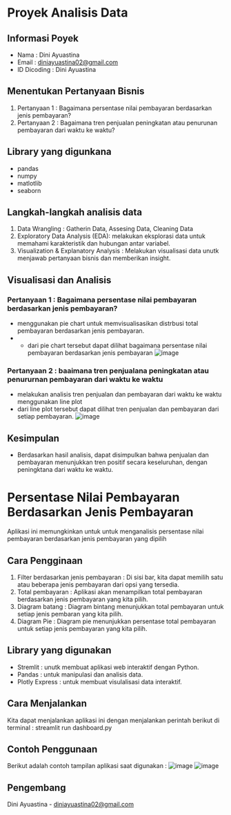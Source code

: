 # Proyek Analisis Data

## Informasi Poyek
- Nama : Dini Ayuastina
- Email : diniayuastina02@gmail.com
- ID Dicoding : Dini Ayuastina

## Menentukan Pertanyaan Bisnis
1. Pertanyaan 1 : Bagaimana persentase nilai pembayaran berdasarkan jenis pembayaran?
2. Pertanyaan 2 : Bagaimana tren penjualan peningkatan atau penurunan pembayaran dari waktu ke waktu?

## Library yang digunkana 
- pandas
- numpy
- matlotlib
- seaborn

## Langkah-langkah analisis data
1. Data Wrangling : Gatherin Data, Assesing Data, Cleaning Data
2. Exploratory Data Analysis (EDA): melakukan eksplorasi data untuk memahami karakteristik dan hubungan antar variabel.
3. Visualization & Explanatory Analysis : Melakukan visualisasi data unutk menjawab pertanyaan bisnis dan memberikan insight.

## Visualisasi dan Analisis
### Pertanyaan 1 : Bagaimana persentase nilai pembayaran berdasarkan jenis pembayaran?
- menggunakan pie chart untuk memvisualisasikan distrbusi total pembayaran berdasarkan jenis pembayaran.
- - dari pie chart tersebut dapat dilihat bagaimana persentase nilai pembayaran berdasarkan jenis pembayaran
![image](https://github.com/Dini30/Proyek-Analisis-Data/assets/148301923/6eec67f2-0ae2-444e-9d48-d39ecef61942)

### Pertanyaan 2 : baaimana tren penjualana peningkatan atau penururnan pembayaran dari waktu ke waktu
- melakukan analisis tren penjualan dan pembayaran dari waktu ke waktu menggunakan line plot
- dari line plot tersebut dapat dilihat tren penjualan dan pembayaran dari setiap pembayaran.
![image](https://github.com/Dini30/Proyek-Analisis-Data/assets/148301923/bd7b8820-d031-43ae-8d0e-5bfd58a73961)

## Kesimpulan 
- Berdasarkan hasil analisis, dapat disimpulkan bahwa penjualan dan pembayaran menunjukkan tren positif secara keseluruhan, dengan peningktana dari waktu ke waktu.

# Persentase Nilai Pembayaran Berdasarkan Jenis Pembayaran

Aplikasi ini memungkinkan untuk untuk menganalisis persentase nilai pembayaran berdasarkan jenis pembayaran yang dipilih

## Cara Pengginaan
1. Filter berdasarkan jenis pembayaran : Di sisi bar, kita dapat memilih satu atau beberapa jenis pembayaran dari opsi yang tersedia.
2. Total pembayaran : Aplikasi akan menampilkan total pembayaran berdasarkan jenis pembayaran yang kita pilih.
3. Diagram batang : Diagram bintang menunjukkan total pembayaran untuk setiap jenis pembaran yang kita pilih.
4. Diagram Pie : Diagram pie menunjukkan persentase total pembayaran untuk setiap jenis pembayaran yang kita pilih.

## Library yang digunakan
- Stremlit : unutk membuat aplikasi web interaktif dengan Python.
- Pandas : untuk manipulasi dan analisis data.
- Plotly Express : untuk membuat visulalisasi data interaktif.

## Cara Menjalankan 
Kita dapat menjalankan aplikasi ini dengan menjalankan perintah berikut di terminal :
streamlit run dashboard.py

## Contoh Penggunaan
Berikut adalah contoh tampilan aplikasi saat digunakan :
![image](https://github.com/Dini30/Proyek-Analisis-Data/assets/148301923/c0521a87-a3cd-4019-8409-3c2898c1c8a5)
![image](https://github.com/Dini30/Proyek-Analisis-Data/assets/148301923/acf122b5-bd0d-4858-b7e2-538c4122a16e)


## Pengembang 
Dini Ayuastina - [diniayuastina02@gmail.com](email:diniayuastina02@gmail.com)

















